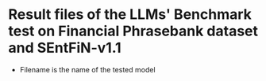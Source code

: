 # Result files of the LLMs' Benchmark test on **Financial Phrasebank** dataset and SEntFiN-v1.1

* Filename is the name of the tested model
